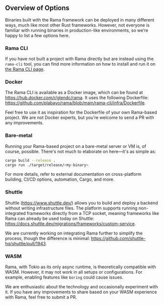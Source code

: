 ## Overview of Options

Binaries built with the Rama framework can be deployed in many different ways,
much like most other Rust frameworks. However, not everyone is familiar with running binaries
in production-like environments, so we’re happy to list a few options here.

### Rama CLI

If you have not built a project with Rama directly but are instead using the `rama-cli` tool,
you can find more information on how to install and run it on [the Rama CLI page](./rama-cli.md).

### Docker

The Rama CLI is available as a Docker image, which can be found at <https://hub.docker.com/r/glendc/rama>.
It uses the following Dockerfile: <https://github.com/plabayo/rama/blob/main/rama-cli/infra/Dockerfile>.

Feel free to use it as inspiration for the Dockerfile of your own Rama-based project. We are not Docker experts,
but you’re welcome to send a PR with any improvements.

### Bare-metal

Running your Rama-based project on a bare-metal server or VM is, of course, possible.
There's not much to elaborate on here—it's as simple as:

```bash
cargo build --release .
cargo run ./target/release/<my-binary>
```

For more details, refer to external documentation on cross-platform building, CI/CD options, automation, Cargo, and more.

### Shuttle

Shuttle (<https://www.shuttle.dev/>) allows you to build and deploy a backend without writing infrastructure files.
The platform supports running non-integrated frameworks directly from a TCP socket,
meaning frameworks like Rama can already be used today on Shuttle:
<https://docs.shuttle.dev/migrations/frameworks/custom-service>.

We are currently working on integrating Rama further to simplify the process,
though the difference is minimal: <https://github.com/shuttle-hq/shuttle/pull/1943>.

### WASM

Rama, with Tokio as its only async runtime, is theoretically compatible with WASM.
However, it may not work in all setups or configurations. For example,
enabling features like `boring` could cause issues.

We are enthusiastic about the technology and occasionally experiment with it.
If you have any improvements to share based on your WASM experience with Rama, feel free to submit a PR.

